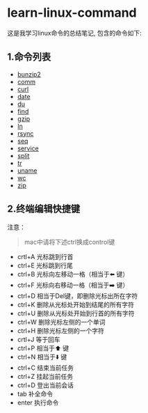 **learn-linux-command**
=======================
这是我学习linux命令的总结笔记, 包含的命令如下:

## 1.命令列表
* [bunzip2](https://github.com/aaronshan/learn-linux-command/blob/master/bunzip2.md)
* [comm](https://github.com/aaronshan/learn-linux-command/blob/master/comm.md)
* [curl](https://github.com/aaronshan/learn-linux-command/blob/master/curl.md)
* [date](https://github.com/aaronshan/learn-linux-command/blob/master/date.md)
* [du](https://github.com/aaronshan/learn-linux-command/blob/master/du.md)
* [find](https://github.com/aaronshan/learn-linux-command/blob/master/find.md)
* [gzip](https://github.com/aaronshan/learn-linux-command/blob/master/gzip.md)
* [ln](https://github.com/aaronshan/learn-linux-command/blob/master/ln.md)
* [rsync](https://github.com/aaronshan/learn-linux-command/blob/master/rsync.md)
* [seq](https://github.com/aaronshan/learn-linux-command/blob/master/seq.md)
* [service](https://github.com/aaronshan/learn-linux-command/blob/master/service.md)
* [split](https://github.com/aaronshan/learn-linux-command/blob/master/split.md)
* [tr](https://github.com/aaronshan/learn-linux-command/blob/master/tr.md)
* [uname](https://github.com/aaronshan/learn-linux-command/blob/master/uname.md)
* [wc](https://github.com/aaronshan/learn-linux-command/blob/master/wc.md)
* [zip](https://github.com/aaronshan/learn-linux-command/blob/master/zip.md)

## 2.终端编辑快捷键
注意：
> mac中请将下述ctrl换成control键

* crtl+A  光标跳到行首
* ctrl+E  光标跳到行尾
* ctrl+B  光标向左移动一格（相当于⬅️ 键）
* ctrl+F  光标向右移动一格（相当于➡️ 键）
* ctrl+D  相当于Del键，即删除光标出所在字符
* ctrl+K  删除从光标处开始到结尾的所有字符
* ctrl+U  删除从光标处开始到行首的所有字符
* ctrl+W 删除光标左侧的一个单词
* ctrl+H  删除光标左侧的一个字符
* crtl+J  等于回车
* ctrl+P  相当于⬆️ 键
* ctrl+N  相当于⬇️ 键
* ctrl+C  结束当前任务
* ctrl+Z  挂起当前任务
* ctrl+D  登出当前会话
* tab  补全命令
* enter  执行命令



